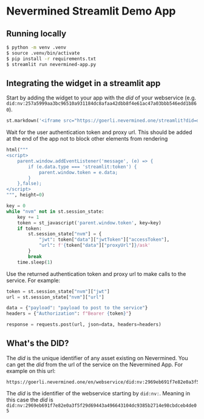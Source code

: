 # Nevermined Streamlit Demo App

## Running locally

```bash
$ python -m venv .venv
$ source .venv/bin/activate
$ pip install -r requirements.txt
$ streamlit run nevermined-app.py
```

## Integrating the widget in a streamlit app

Start by adding the widget to your app with the _did_ of your webservice (e.g. `did:nv:257a5999aa3bc96510a931184dc8afaa42dbb8f4e61ac47a03bbb546edd1b860`).

```python
st.markdown('<iframe src="https://goerli.nevermined.one/streamlit?did=did:nv:257a5999aa3bc96510a931184dc8afaa42dbb8f4e61ac47a03bbb546edd1b860" style="border-radius: 10px; width: 100%;" />', unsafe_allow_html=True)
```

Wait for the user authentication token and proxy url. This should be added at the end of the app not to block other elements from rendering

```python
html("""
<script>
    parent.window.addEventListener('message', (e) => {
        if (e.data.type === 'streamlit:token') {
            parent.window.token = e.data;
        }
    },false);
</script>
""", height=0)

key = 0
while "nvm" not in st.session_state:
    key += 1
    token = st_javascript('parent.window.token', key=key)
    if token:
        st.session_state["nvm"] = {
            "jwt": token["data"]["jwtToken"]["accessToken"],
            "url": f'{token["data"]["proxyUrl"]}/ask'
        }
        break
    time.sleep(1)
```

Use the returned authentication token and proxy url to make calls to the service. For example:

```python
token = st.session_state["nvm"]["jwt"]
url = st.session_state["nvm"]["url"]

data = {"payload": "payload to post to the service"}
headers = {"Authorization": f"Bearer {token}"}

response = requests.post(url, json=data, headers=headers)
```

## What's the DID?

The _did_ is the unique identifier of any asset existing on Nevermined. You can get the _did_ from the url of the service on the Nevermined App. For example on this url:

```
https://goerli.nevermined.one/en/webservice/did:nv:2969eb691f7e82e0a3f5f29d69443a496643104dc9385b2714e98cbdceb4de05
```

The _did_ is the identifier of the webservice starting by `did:nv:`. Meaning in this case the _did_ is `did:nv:2969eb691f7e82e0a3f5f29d69443a496643104dc9385b2714e98cbdceb4de05`

